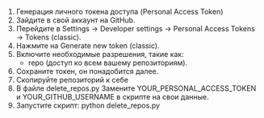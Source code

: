 1. Генерация личного токена доступа (Personal Access Token)
1. Зайдите в свой аккаунт на GitHub.
2. Перейдите в Settings → Developer settings → Personal Access Tokens → Tokens (classic).
3. Нажмите на Generate new token (classic).
4. Включите необходимые разрешения, такие как:
   - repo (доступ ко всем вашему репозиториям).
5. Сохраните токен, он понадобится далее.
6. Скопируйте репозиторий к себе
7. В файле delete_repos.py Замените YOUR_PERSONAL_ACCESS_TOKEN и YOUR_GITHUB_USERNAME в скрипте на свои данные.
8. Запустите скрипт: python delete_repos.py
